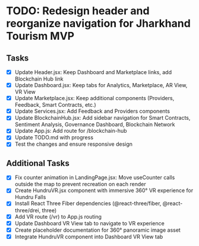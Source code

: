 # TODO: Redesign header and reorganize navigation for Jharkhand Tourism MVP

## Tasks
- [x] Update Header.jsx: Keep Dashboard and Marketplace links, add Blockchain Hub link
- [x] Update Dashboard.jsx: Keep tabs for Analytics, Marketplace, AR View, VR View
- [x] Update Marketplace.jsx: Keep additional components (Providers, Feedback, Smart Contracts, etc.)
- [x] Update Services.jsx: Add Feedback and Providers components
- [x] Update BlockchainHub.jsx: Add sidebar navigation for Smart Contracts, Sentiment Analysis, Governance Dashboard, Blockchain Network
- [x] Update App.js: Add route for /blockchain-hub
- [x] Update TODO.md with progress
- [x] Test the changes and ensure responsive design

## Additional Tasks
- [x] Fix counter animation in LandingPage.jsx: Move useCounter calls outside the map to prevent recreation on each render
- [x] Create HundruVR.jsx component with immersive 360° VR experience for Hundru Falls
- [x] Install React Three Fiber dependencies (@react-three/fiber, @react-three/drei, three)
- [x] Add VR route (/vr) to App.js routing
- [x] Update Dashboard VR View tab to navigate to VR experience
- [x] Create placeholder documentation for 360° panoramic image asset
- [x] Integrate HundruVR component into Dashboard VR View tab
